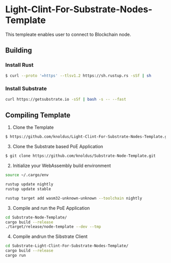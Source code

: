 # Light-Clint-For-Substrate-Nodes-Template

This templeate enables user to connect to Blockchain node.   

## Building

### Install Rust


```bash
$ curl --proto '=https' --tlsv1.2 https://sh.rustup.rs -sSf | sh
```
### Install Substrate
```bash
curl https://getsubstrate.io -sSf | bash -s -- --fast
```

## Compiling Template

1. Clone the Template
```bash
$ https://github.com/knoldus/Light-Clint-For-Substrate-Nodes-Template.git
```
3. Clone the Substrate based PoE Application
```bash
$ git clone https://github.com/knoldus/Substrate-Node-Template.git
``` 
2. Initialize your WebAssembly build environment
```bash
source ~/.cargo/env

rustup update nightly
rustup update stable

rustup target add wasm32-unknown-unknown --toolchain nightly
```
3. Compile and run the PoE Application
```bash
cd Substrate-Node-Template/
cargo build --release
./target/release/node-template --dev --tmp
```
4. Compile andrun the Sibstrate Client
```bash
cd Substrate-Light-Clint-For-Substrate-Nodes-Template/
cargo build --release
cargo run
```
